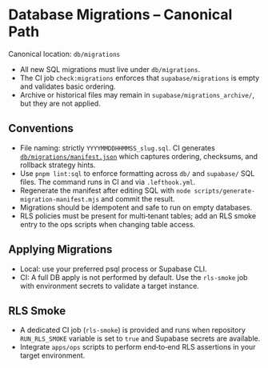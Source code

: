 # Database Migrations – Canonical Path

Canonical location: `db/migrations`

- All new SQL migrations must live under `db/migrations`.
- The CI job `check:migrations` enforces that `supabase/migrations` is empty and validates basic ordering.
- Archive or historical files may remain in `supabase/migrations_archive/`, but they are not applied.

## Conventions

- File naming: strictly `YYYYMMDDHHMMSS_slug.sql`. CI generates [`db/migrations/manifest.json`](../../db/migrations/manifest.json) which captures ordering, checksums, and rollback strategy hints.
- Use `pnpm lint:sql` to enforce formatting across `db/` and `supabase/` SQL files. The command runs in CI and via `.lefthook.yml`.
- Regenerate the manifest after editing SQL with `node scripts/generate-migration-manifest.mjs` and commit the result.
- Migrations should be idempotent and safe to run on empty databases.
- RLS policies must be present for multi‑tenant tables; add an RLS smoke entry to the ops scripts when changing table access.

## Applying Migrations

- Local: use your preferred psql process or Supabase CLI.
- CI: A full DB apply is not performed by default. Use the `rls-smoke` job with environment secrets to validate a target instance.

## RLS Smoke

- A dedicated CI job (`rls-smoke`) is provided and runs when repository `RUN_RLS_SMOKE` variable is set to `true` and Supabase secrets are available.
- Integrate `apps/ops` scripts to perform end‑to‑end RLS assertions in your target environment.

